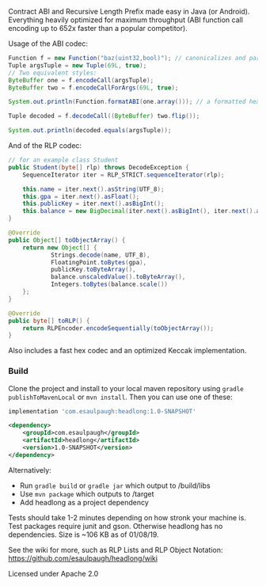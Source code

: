 Contract ABI and Recursive Length Prefix made easy in Java (or Android). Everything heavily optimized for maximum throughput (ABI function call encoding up to 652x faster than a popular competitor).

Usage of the ABI codec:

```java
Function f = new Function("baz(uint32,bool)"); // canonicalizes and parses any signature automatically
Tuple argsTuple = new Tuple(69L, true);
// Two equivalent styles:
ByteBuffer one = f.encodeCall(argsTuple);
ByteBuffer two = f.encodeCallForArgs(69L, true); 

System.out.println(Function.formatABI(one.array())); // a formatted hex representation

Tuple decoded = f.decodeCall((ByteBuffer) two.flip());

System.out.println(decoded.equals(argsTuple));
```

And of the RLP codec:

```java
// for an example class Student
public Student(byte[] rlp) throws DecodeException {
    SequenceIterator iter = RLP_STRICT.sequenceIterator(rlp);

    this.name = iter.next().asString(UTF_8);
    this.gpa = iter.next().asFloat();
    this.publicKey = iter.next().asBigInt();
    this.balance = new BigDecimal(iter.next().asBigInt(), iter.next().asInt());
}

@Override
public Object[] toObjectArray() {
    return new Object[] {
            Strings.decode(name, UTF_8),
            FloatingPoint.toBytes(gpa),
            publicKey.toByteArray(),
            balance.unscaledValue().toByteArray(),
            Integers.toBytes(balance.scale())
    };
}

@Override
public byte[] toRLP() {
    return RLPEncoder.encodeSequentially(toObjectArray());
}
```

Also includes a fast hex codec and an optimized Keccak implementation.

### Build

Clone the project and install to your local maven repository using `gradle publishToMavenLocal` or `mvn install`. Then you can use one of these:

```groovy
implementation 'com.esaulpaugh:headlong:1.0-SNAPSHOT'
```

```xml
<dependency>
    <groupId>com.esaulpaugh</groupId>
    <artifactId>headlong</artifactId>
    <version>1.0-SNAPSHOT</version>
</dependency>
```
Alternatively:

* Run `gradle build` or `gradle jar` which output to /build/libs
* Use `mvn package` which outputs to /target
* Add headlong as a project dependency

Tests should take 1-2 minutes depending on how stronk your machine is. Test packages require junit and gson. Otherwise headlong has no dependencies. Size is ~106 KB as of 01/08/19.

See the wiki for more, such as RLP Lists and RLP Object Notation: https://github.com/esaulpaugh/headlong/wiki

Licensed under Apache 2.0
